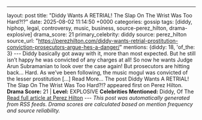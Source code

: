 ---
layout: post
title: "Diddy Wants A RETRIAL! The Slap On The Wrist Was Too Hard?!?"
date: 2025-08-02 11:14:50 +0000
categories: gossip
tags: [diddy, hiphop, legal, controversy, music, business, source-perez_hilton, drama-explosive]
drama_score: 21
primary_celebrity: diddy
source: perez_hilton
source_url: "https://perezhilton.com/diddy-wants-retrial-prostitution-conviction-prosecutors-argue-hes-a-danger/"
mentions: {diddy: 18, 'of_the: 3} --- Diddy basically got away with it, more than most expected. But he still isn’t happy he was convicted of any charges at all! So now he wants Judge Arun Subramanian to look over the case again! But prosecutors are hitting back… Hard. As we’ve been following, the music mogul was convicted of the lesser prostitution [...] Read More... The post Diddy Wants A RETRIAL! The Slap On The Wrist Was Too Hard?!? appeared first on Perez Hilton. **Drama Score:** 21 | **Level:** EXPLOSIVE **Celebrities Mentioned:** Diddy, Of The [Read full article at Perez Hilton](https://perezhilton.com/diddy-wants-retrial-prostitution-conviction-prosecutors-argue-hes-a-danger/) --- *This post was automatically generated from RSS feeds. Drama scores are calculated based on mention frequency and source reliability.*